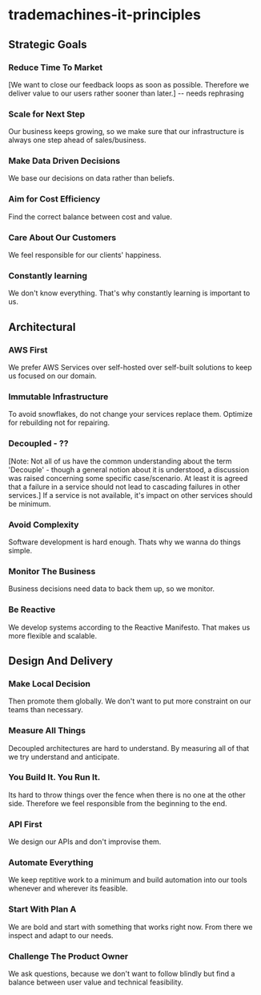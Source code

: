 # trademachines-it-principles

## Strategic Goals

### Reduce Time To Market
[We want to close our feedback loops as soon as possible. Therefore we deliver value to our users rather sooner than later.]
-- needs rephrasing

### Scale for Next Step
Our business keeps growing, so we make sure that our infrastructure is always one step ahead of sales/business.

### Make Data Driven Decisions
We base our decisions on data rather than beliefs.

### Aim for Cost Efficiency
Find the correct balance between cost and value.

### Care About Our Customers
We feel responsible for our clients' happiness.

### Constantly learning
We don't know everything. That's why constantly learning is important to us.


## Architectural

### AWS First
We prefer AWS Services over self-hosted over self-built solutions to keep us focused on our domain.

### Immutable Infrastructure
To avoid snowflakes, do not change your services replace them. Optimize for rebuilding not for repairing.

### Decoupled - ?? 
[Note: Not all of us have the common understanding about the term 'Decouple' - though a general notion about it is understood, a discussion was raised concerning some specific case/scenario. At least it is agreed that a failure in a service should not lead to cascading failures in other services.]
If a service is not available, it's impact on other services should be minimum.

### Avoid Complexity
Software development is hard enough. Thats why we wanna do things simple.

### Monitor The Business
Business decisions need data to back them up, so we monitor.

### Be Reactive
We develop systems according to the Reactive Manifesto. That makes us more flexible and scalable.


## Design And Delivery

### Make Local Decision
Then promote them globally. We don't want to put more constraint on our teams than necessary.

### Measure All Things
Decoupled architectures are hard to understand. By measuring all of that we try understand and anticipate.

### You Build It. You Run It.
Its hard to throw things over the fence when there is no one at the other side. Therefore we feel responsible from the beginning to the end.

### API First
We design our APIs and don't improvise them.

### Automate Everything
We keep reptitive work to a minimum and build automation into our tools whenever and wherever its feasible.

### Start With Plan A
We are bold and start with something that works right now. From there we inspect and adapt to our needs.

###  Challenge The Product Owner
We ask questions, because we don't want to follow blindly but find a balance between user value and technical feasibility.
